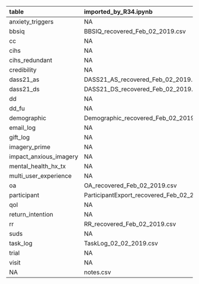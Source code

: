 

|table                  |imported_by_R34.ipynb                       |imported_by_R34_cleaning_script.R              |set_a                                          |set_b                               |
|:----------------------|:-------------------------------------------|:----------------------------------------------|:----------------------------------------------|:-----------------------------------|
|anxiety_triggers       |NA                                          |AnxietyTriggers_recovered_Feb_02_2019.csv      |AnxietyTriggers_recovered_Feb_02_2019.csv      |AnxietyTriggers_02_02_2019.csv      |
|bbsiq                  |BBSIQ_recovered_Feb_02_2019.csv             |BBSIQ_recovered_Feb_02_2019.csv                |BBSIQ_recovered_Feb_02_2019.csv                |BBSIQ_02_02_2019.csv                |
|cc                     |NA                                          |CC_recovered_Feb_02_2019.csv                   |CC_recovered_Feb_02_2019.csv                   |CC_02_02_2019.csv                   |
|cihs                   |NA                                          |CIHS_recovered_Feb_02_2019.csv                 |CIHS_Feb_02_2019_FIXED.csv                     |CIHS_02_02_2019.csv                 |
|cihs_redundant         |NA                                          |NA                                             |CIHS_recovered_Feb_02_2019.csv                 |NA                                  |
|credibility            |NA                                          |NA                                             |Credibility_recovered_Feb_02_2019.csv          |Credibility_02_02_2019.csv          |
|dass21_as              |DASS21_AS_recovered_Feb_02_2019.csv         |DASS21_AS_recovered_Feb_02_2019.csv            |DASS21_AS_recovered_Feb_02_2019.csv            |DASS21_AS_02_02_2019.csv            |
|dass21_ds              |DASS21_DS_recovered_Feb_02_2019.csv         |DASS21_DS_recovered_Feb_02_2019.csv            |DASS21_DS_recovered_Feb_02_2019_FIXED.csv      |DASS21_DS_02_02_2019.csv            |
|dd                     |NA                                          |DD_recovered_Feb_02_2019.csv                   |DD_recovered_Feb_02_2019.csv                   |DD_02_02_2019.csv                   |
|dd_fu                  |NA                                          |DD_FU_recovered_Feb_02_2019.csv                |DD_FU_recovered_Feb_02_2019.csv                |DD_FU_02_02_2019.csv                |
|demographic            |Demographic_recovered_Feb_02_2019.csv       |Demographic_recovered_Feb_02_2019.csv          |Demographic_recovered_Feb_02_2019.csv          |Demographics_02_02_2019.csv         |
|email_log              |NA                                          |EmailLogDAO_recovered_Feb_02_2019.csv          |EmailLogDAO_recovered_Feb_02_2019.csv          |NA                                  |
|gift_log               |NA                                          |NA                                             |GiftLogDAO_recovered_Feb_02_2019.csv           |NA                                  |
|imagery_prime          |NA                                          |ImageryPrime_recovered_Feb_02_2019.csv         |ImageryPrime_recovered_Feb_02_2019.csv         |ImageryPrime_02_02_2019.csv         |
|impact_anxious_imagery |NA                                          |ImpactAnxiousImagery_recovered_Feb_02_2019.csv |ImpactAnxiousImagery_recovered_Feb_02_2019.csv |ImpactAnxiousImagery_02_02_2019.csv |
|mental_health_hx_tx    |NA                                          |MentalHealthHxTx_recovered_Feb_02_2019.csv     |MentalHealthHxTx_recovered_Feb_02_2019.csv     |MentalHealthHxTx_02_02_2019.csv     |
|multi_user_experience  |NA                                          |MultiUserExperience_recovered_Feb_02_2019.csv  |MultiUserExperience_recovered_Feb_02_2019.csv  |MultiUserExperience_02_02_2019.csv  |
|oa                     |OA_recovered_Feb_02_2019.csv                |OA_recovered_Feb_02_2019.csv                   |OA_recovered_Feb_02_2019.csv                   |OA_02_02_2019.csv                   |
|participant            |ParticipantExport_recovered_Feb_02_2019.csv |ParticipantExport_recovered_Feb_02_2019.csv    |ParticipantExportDAO_recovered_Feb_02_2019.csv |NA                                  |
|qol                    |NA                                          |QOL_recovered_Feb_02_2019.csv                  |QOL_recovered_Feb_02_2019.csv                  |QOL_02_02_2019.csv                  |
|return_intention       |NA                                          |ReturnIntention_recovered_Feb_02_2019.csv      |ReturnIntention_recovered_Feb_02_2019.csv      |ReturnIntention_02_02_2019.csv      |
|rr                     |RR_recovered_Feb_02_2019.csv                |RR_recovered_Feb_02_2019.csv                   |RR_recovered_Feb_02_2019.csv                   |RR_02_02_2019.csv                   |
|suds                   |NA                                          |SUDS_recovered_Feb_02_2019.csv                 |SUDS_recovered_Feb_02_2019.csv                 |SUDS_02_02_2019.csv                 |
|task_log               |TaskLog_02_02_2019.csv                      |TaskLog_02_02_2019.csv                         |TaskLog_final_FIXED.csv                        |NA                                  |
|trial                  |NA                                          |TrialDAO_recovered_Feb_02_2019.csv             |TrialDAO_recovered_Feb_02_2019.csv             |TrialDAO_02_02_2019.csv             |
|visit                  |NA                                          |NA                                             |VisitDAO_recovered_Feb_02_2019.csv             |NA                                  |
|NA                     |notes.csv                                   |NA                                             |NA                                             |NA                                  |
